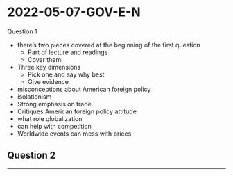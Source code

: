 # 2022-05-07-GOV-E-N
Question 1 
- there’s two pieces covered at the beginning of the first question
  - Part of lecture and readings
  - Cover them!
- Three key dimensions
  - Pick one and say why best 
  - Give evidence
- misconceptions about American foreign policy
- isolationism
- Strong emphasis on trade
- Critiques American foreign policy attitude
- what role globalization
- can help with competition
- Worldwide events can mess with prices


Question 2
- 



---



<!--gravelle argues that cooperative internationaism and militant interrnationonalism dont tell the full story off what is going on -->
<!--Gravelle argues for a three dimensional analysis of foreign policy. 
There's militant internationalism, cooperative internationalism, global justice, and isolationism. -->
<!--
rathbun uses shwartz's model 
(1) self-transcendence values, which emphasize the acceptance of and concern for other individuals (known and unknown), groups, society writ large, and even the global community; 
(2) self-enhancement values, which call for the pursuit of one’s own self-interest, success, satisfaction and dominance, over others if necessary; 
(3) openness values, which privilege independent feeling, thought, creativity, and action; and 
(4) conservation values, which emphasize self-restraint, social stability, resistance to change, and deference to established traditions and cultural dictates.
also, 
Conservation values provide strong predictors of militant internationalism. 
Universalism values are strongly associated with cooperative internationalism. 
Inother words, the same fundamental values that shape our
beliefs and behavior in our daily lives also predict our for-
eign-policy preferences; people take foreign policy person-
ally. Values also help us better understand the
phenomenon of isolationism. Isolationists embrace a
unique combination of personal values: they are high on
conservation but low on benevolence. Like Hurwitz and
Peffley (1987), we claim that values and foreign policy ori-
entations are related at least largely in a vertical sense, with
the former driving the latter. 
-->